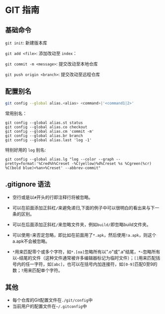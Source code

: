 # GIT 指南

## 基础命令

`git init`: 新建版本库

`git add <file>`: 添加改动至 `index`：

`git commit -m <message>`: 提交改动至本地仓库

`git push origin <branch>`: 提交改动至远程仓库



## 配置别名

```bash
git config --global alias.<alias> <command>|'<command1|2>'
```

常用别名：

```shell
git config --global alias.st status
git config --global alias.co checkout
git config --global alias.cm 'commit -m'
git config --global alias.br branch
git config --global alias.last 'log -1'
```

特别好用的 `log` 别名:

```shell
git config --global alias.lg "log --color --graph --pretty=format:'%Cred%h%Creset -%C(yellow)%d%Creset %s %Cgreen(%cr) %C(bold blue)<%an>%Creset' --abbrev-commit"
```



## .gitignore 语法

- 空行或是以`#`开头的行即注释行将被忽略。

- 可以在前面添加正斜杠`/`来避免递归,下面的例子中可以很明白的看出来与下一条的区别。

- 可以在后面添加正斜杠`/`来忽略文件夹，例如`build/`即忽略build文件夹。

- 可以使用`!`来否定忽略，即比如在前面用了`*.apk`，然后使用`!a.apk`，则这个a.apk不会被忽略。

- `*`用来匹配零个或多个字符，如`*.[oa]`忽略所有以".o"或".a"结尾，`*~`忽略所有以`~`结尾的文件（这种文件通常被许多编辑器标记为临时文件）；`[]`用来匹配括号内的任一字符，如`[abc]`，也可以在括号内加连接符，如`[0-9]`匹配0至9的数；`?`用来匹配单个字符。



## 其他

- 每个仓库的Git配置文件在`./git/config`中
- 当前用户的配置文件在`~/.gitconfig`中




